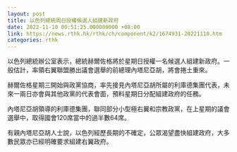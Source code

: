 ```yaml
---
layout: post
title: 以色列總統周日授權候選人組建新政府
date: 2022-11-10 00:51:25.000000000 +08:00
link: https://news.rthk.hk/rthk/ch/component/k2/1674931-20221110.htm
categories: rthk
---
```


以色列總統辦公室表示，總統赫爾佐格將於星期日授權一名候選人組建新政府。一般估計，率領右翼聯盟勝出議會選舉的前總理內塔尼亞胡，將會捲土重來。

赫爾佐格星期三開始與政黨協商，率先接見內塔尼亞胡所屬的利庫德集團代表，未來一兩日亦會與其他政黨的代表會面，預料星期日分配組建政府的任務。

內塔尼亞胡領導的利庫德集團，聯同部分小型極右翼和宗教政黨，在上星期的議會選舉中，取得國會120席當中的過半數64席。

有親內塔尼亞胡人士說，以色列經歷長期的不確定，公眾渴望盡快組建政府，大多數民眾亦已經明確要求組建右翼政府。
